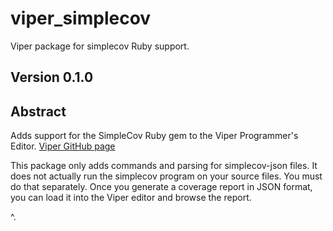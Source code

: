 # viper_simplecov

Viper package for simplecov Ruby support.
## Version 0.1.0

## Abstract

Adds support for the SimpleCov Ruby gem to the Viper Programmer's Editor. [Viper GitHub page](https://github.com/edhowland/viper)

This package only adds commands and parsing for simplecov-json files. It does not actually run the simplecov program on
your source files. You must do that separately. Once you generate a coverage report in JSON format, you can
load it into the Viper editor and browse the report.

^.